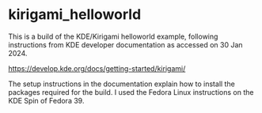 kirigami_helloworld
===================

This is a build of the KDE/Kirigami helloworld example, following instructions from KDE developer documentation as accessed on 30 Jan 2024.

https://develop.kde.org/docs/getting-started/kirigami/

The setup instructions in the documentation explain how to install the packages required for the build. I used the Fedora Linux instructions on the KDE Spin of Fedora 39.

